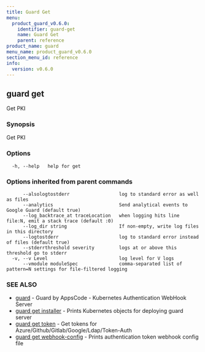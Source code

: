 ```yaml
---
title: Guard Get
menu:
  product_guard_v0.6.0:
    identifier: guard-get
    name: Guard Get
    parent: reference
product_name: guard
menu_name: product_guard_v0.6.0
section_menu_id: reference
info:
  version: v0.6.0
---
```


## guard get

Get PKI

### Synopsis

Get PKI

### Options

```
  -h, --help   help for get
```

### Options inherited from parent commands

```
      --alsologtostderr                  log to standard error as well as files
      --analytics                        Send analytical events to Google Guard (default true)
      --log_backtrace_at traceLocation   when logging hits line file:N, emit a stack trace (default :0)
      --log_dir string                   If non-empty, write log files in this directory
      --logtostderr                      log to standard error instead of files (default true)
      --stderrthreshold severity         logs at or above this threshold go to stderr
  -v, --v Level                          log level for V logs
      --vmodule moduleSpec               comma-separated list of pattern=N settings for file-filtered logging
```

### SEE ALSO

* [guard](/products/guard/v0.6.0/reference/guard)	 - Guard by AppsCode - Kubernetes Authentication WebHook Server
* [guard get installer](/products/guard/v0.6.0/reference/guard_get_installer)	 - Prints Kubernetes objects for deploying guard server
* [guard get token](/products/guard/v0.6.0/reference/guard_get_token)	 - Get tokens for Azure/Github/Gitlab/Google/Ldap/Token-Auth
* [guard get webhook-config](/products/guard/v0.6.0/reference/guard_get_webhook-config)	 - Prints authentication token webhook config file

